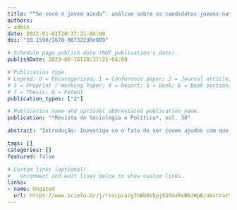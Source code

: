 ```yaml
---
title: "“Se você é jovem ainda”: análise sobre os candidatos jovens nas eleições proporcionais de 2018 no Brasil"
authors:
- admin
date: 2022-01-01T20:37:21-04:00
doi: "10.1590/1678-98732230e009"

# Schedule page publish date (NOT publication's date).
publishDate: 2023-06-16T20:37:21-04:00

# Publication type.
# Legend: 0 = Uncategorized; 1 = Conference paper; 2 = Journal article;
# 3 = Preprint / Working Paper; 4 = Report; 5 = Book; 6 = Book section;
# 7 = Thesis; 8 = Patent
publication_types: ["2"]

# Publication name and optional abbreviated publication name.
publication: "*Revista de Sociologia e Política*, vol. 30"

abstract: "Introdução: Investigo se o fato de ser jovem ajudou com que candidatos obtivessem sucesso nas eleições legislativas brasileiras de 2018. As hipóteses de trabalho incluem, além da idade, a interação com variáveis tais como gênero, raça, escolaridade e presença no cargo.M ateriais e Métodos: Foi feita uma análise descritiva dos dados fornecidos pelo Tribunal Superior Eleitoral sobre os jovens candidatos e eleitos por partido político em 2018 e, em específico, foi realizada uma discussão qualitativa sobre a bancada jovem de um partido de direita (Democratas). Em sequência, utilizo regressões logísticas para testar as hipóteses tanto para a eleição de candidatos jovens à Câmara dos Deputados como às Assembleias Legislativas dos estados. Resultados: Os dados mostram que o “fator juventude” aumentou as chances de sucesso eleitoral, principalmente no nível estadual e se combinado com escolaridade. Ser titular do cargo que disputa contribuiu para o sucesso dos candidatos no nível federal. Ser branco facilitou a eleição de jovens aos legislativos estaduais. Discussão: O artigo aponta uma tendência parcial de renovação na política, já que a preferência por candidatos mais jovens em 2018 esteve acompanhada por algumas características tradicionais da política."

tags: []
categories: []
featured: false

# Custom links (optional).
#   Uncomment and edit lines below to show custom links.
links:
- name: Ungated
  url: https://www.scielo.br/j/rsocp/a/g7nBb6VkpjS55mzRvBNJHpB/abstract/?lang=pt
---
```

